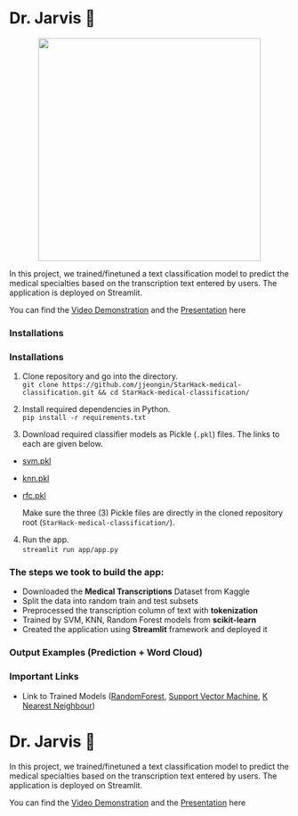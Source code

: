 # Dr. Jarvis 💉
<p align="center"><img src="logo.gif" hweight=200 width=400></img></p>

In this project, we trained/finetuned a text classification model to predict the medical specialties based on the transcription text entered by users. The application is deployed on Streamlit. 

You can find the [Video Demonstration](https://youtu.be/FVcbAJYLKvc) and the [Presentation](https://github.com/jjeongin/StarHack-medical-classification/blob/main/Presentation%20%23Team67.pdf) here

### Installations 
### Installations 
1. Clone repository and go into the directory. <br>
`git clone https://github.com/jjeongin/StarHack-medical-classification.git && cd StarHack-medical-classification/`

2. Install required dependencies in Python. <br>
`pip install -r requirements.txt`

3. Download required classifier models as Pickle (`.pkl`) files. The links to each are given below. <br>
- [svm.pkl](http://www.kaggle.com/dataset/a3ae9d843e5998b6dd7c21cc2ab54ed56a37b6bfca6da47073906633e44e3872)
- [knn.pkl](http://www.kaggle.com/dataset/35a6e60b83ab7446241d2d1905f5fe5f97c1172836f316077c7938993f48bc66)
- [rfc.pkl](http://www.kaggle.com/dataset/e882644a6da229eb5177a9fa82bd9885e06e2ea954dbb0aa797333e1c3a2139d)

  Make sure the three (3) Pickle files are directly in the cloned repository root (`StarHack-medical-classification/`).

4. Run the app. <br>
`streamlit run app/app.py`

### The steps we took to build the app:
* Downloaded the **Medical Transcriptions** Dataset from Kaggle
* Split the data into random train and test subsets
* Preprocessed the transcription column of text with **tokenization**
* Trained by SVM, KNN, Random Forest models from **scikit-learn**
* Created the application using **Streamlit** framework and deployed it 


### Output Examples (Prediction + Word Cloud)

### Important Links

- Link to Trained Models ([RandomForest](https://www.kaggle.com/kushaldev75/text-classifier-random-forest), [Support Vector Machine](https://www.kaggle.com/kushaldev75/text-classifier-svm), [K Nearest Neighbour](https://www.kaggle.com/kushaldev75/text-classifier-knn))

# Dr. Jarvis 💉
In this project, we trained/finetuned a text classification model to predict the medical specialties based on the transcription text entered by users. The application is deployed on Streamlit. 

You can find the [Video Demonstration](https://youtu.be/FVcbAJYLKvc) and the [Presentation](https://github.com/jjeongin/StarHack-medical-classification/blob/main/Presentation%20%23Team67.pdf) here
